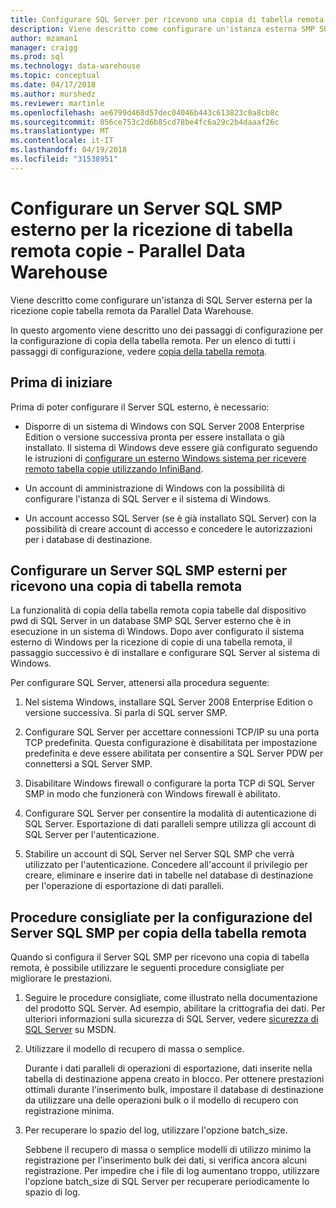 ```yaml
---
title: Configurare SQL Server per ricevono una copia di tabella remota - Parallel Data Warehouse | Documenti Microsoft
description: Viene descritto come configurare un'istanza esterna SMP SQL Server per ricevere copie tabella remota da Parallel Data Warehouse.
author: mzaman1
manager: craigg
ms.prod: sql
ms.technology: data-warehouse
ms.topic: conceptual
ms.date: 04/17/2018
ms.author: murshedz
ms.reviewer: martinle
ms.openlocfilehash: ae6799d468d57dec04046b443c613823c0a8cb8c
ms.sourcegitcommit: 056ce753c2d6b85cd78be4fc6a29c2b4daaaf26c
ms.translationtype: MT
ms.contentlocale: it-IT
ms.lasthandoff: 04/19/2018
ms.locfileid: "31538951"
---
```

# <a name="configure-an-external-smp-sql-server-to-receive-remote-table-copies---parallel-data-warehouse"></a>Configurare un Server SQL SMP esterno per la ricezione di tabella remota copie - Parallel Data Warehouse
Viene descritto come configurare un'istanza di SQL Server esterna per la ricezione copie tabella remota da Parallel Data Warehouse.  

In questo argomento viene descritto uno dei passaggi di configurazione per la configurazione di copia della tabella remota. Per un elenco di tutti i passaggi di configurazione, vedere [copia della tabella remota](remote-table-copy.md).  
  
## <a name="before-you-begin"></a>Prima di iniziare  
Prima di poter configurare il Server SQL esterno, è necessario:  
  
-   Disporre di un sistema di Windows con SQL Server 2008 Enterprise Edition o versione successiva pronta per essere installata o già installato. Il sistema di Windows deve essere già configurato seguendo le istruzioni di [configurare un esterno Windows sistema per ricevere remoto tabella copie utilizzando InfiniBand](configure-an-external-windows-system-to-receive-remote-table-copies-using-infiniband.md).  
  
-   Un account di amministrazione di Windows con la possibilità di configurare l'istanza di SQL Server e il sistema di Windows.  
  
-   Un account accesso SQL Server (se è già installato SQL Server) con la possibilità di creare account di accesso e concedere le autorizzazioni per i database di destinazione.  
  
## <a name="HowToSQLServer"></a>Configurare un Server SQL SMP esterni per ricevono una copia di tabella remota  
La funzionalità di copia della tabella remota copia tabelle dal dispositivo pwd di SQL Server in un database SMP SQL Server esterno che è in esecuzione in un sistema di Windows. Dopo aver configurato il sistema esterno di Windows per la ricezione di copie di una tabella remota, il passaggio successivo è di installare e configurare SQL Server al sistema di Windows.  
  
Per configurare SQL Server, attenersi alla procedura seguente:  
  
1.  Nel sistema Windows, installare SQL Server 2008 Enterprise Edition o versione successiva. Si parla di SQL server SMP.  
  
2.  Configurare SQL Server per accettare connessioni TCP/IP su una porta TCP predefinita. Questa configurazione è disabilitata per impostazione predefinita e deve essere abilitata per consentire a SQL Server PDW per connettersi a SQL Server SMP.  
  
3.  Disabilitare Windows firewall o configurare la porta TCP di SQL Server SMP in modo che funzionerà con Windows firewall è abilitato.  
  
4.  Configurare SQL Server per consentire la modalità di autenticazione di SQL Server. Esportazione di dati paralleli sempre utilizza gli account di SQL Server per l'autenticazione.  
  
5.  Stabilire un account di SQL Server nel Server SQL SMP che verrà utilizzato per l'autenticazione. Concedere all'account il privilegio per creare, eliminare e inserire dati in tabelle nel database di destinazione per l'operazione di esportazione di dati paralleli.  
  
## <a name="BPSQLConfig"></a>Procedure consigliate per la configurazione del Server SQL SMP per copia della tabella remota  
Quando si configura il Server SQL SMP per ricevono una copia di tabella remota, è possibile utilizzare le seguenti procedure consigliate per migliorare le prestazioni.  
  
1.  Seguire le procedure consigliate, come illustrato nella documentazione del prodotto SQL Server. Ad esempio, abilitare la crittografia dei dati. Per ulteriori informazioni sulla sicurezza di SQL Server, vedere [sicurezza di SQL Server](../relational-databases/security/securing-sql-server.md) su MSDN.  
  
2.  Utilizzare il modello di recupero di massa o semplice.  
  
    Durante i dati paralleli di operazioni di esportazione, dati inserite nella tabella di destinazione appena creato in blocco. Per ottenere prestazioni ottimali durante l'inserimento bulk, impostare il database di destinazione da utilizzare una delle operazioni bulk o il modello di recupero con registrazione minima.  
  
3.  Per recuperare lo spazio del log, utilizzare l'opzione batch_size.  
  
    Sebbene il recupero di massa o semplice modelli di utilizzo minimo la registrazione per l'inserimento bulk dei dati, si verifica ancora alcuni registrazione. Per impedire che i file di log aumentano troppo, utilizzare l'opzione batch_size di SQL Server per recuperare periodicamente lo spazio di log.  
  
<!-- MISSING LINKS 
## See Also  
[Common Metadata Query Examples &#40;SQL Server PDW&#41;](../sqlpdw/common-metadata-query-examples-sql-server-pdw.md)  
-->
  
